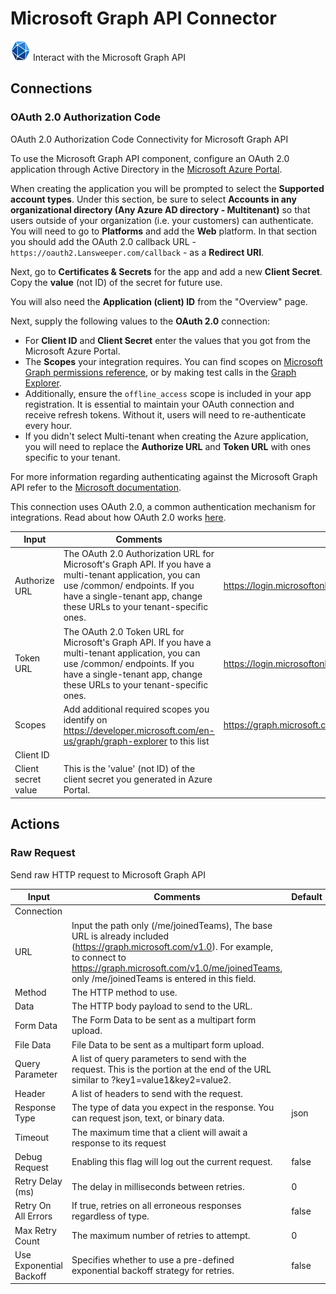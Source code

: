 # Microsoft Graph API Connector

![Microsoft Graph API](./assets/ms-graph-api.png#connector-icon)
Interact with the Microsoft Graph API

## Connections

### OAuth 2.0 Authorization Code

OAuth 2.0 Authorization Code Connectivity for Microsoft Graph API

To use the Microsoft Graph API component, configure an OAuth 2.0 application through Active Directory in the [Microsoft Azure Portal](https://portal.azure.com/#home).

When creating the application you will be prompted to select the **Supported account types**.
Under this section, be sure to select **Accounts in any organizational directory (Any Azure AD directory - Multitenant)** so that users outside of your organization (i.e. your customers) can authenticate.
You will need to go to **Platforms** and add the **Web** platform.
In that section you should add the OAuth 2.0 callback URL - `https://oauth2.Lansweeper.com/callback` - as a **Redirect URI**.

Next, go to **Certificates & Secrets** for the app and add a new **Client Secret**.
Copy the **value** (not ID) of the secret for future use.

You will also need the **Application (client) ID** from the "Overview" page.

Next, supply the following values to the **OAuth 2.0** connection:

- For **Client ID** and **Client Secret** enter the values that you got from the Microsoft Azure Portal.
- The **Scopes** your integration requires.
  You can find scopes on [Microsoft Graph permissions reference](https://learn.microsoft.com/en-us/graph/permissions-reference), or by making test calls in the [Graph Explorer](https://developer.microsoft.com/en-us/graph/graph-explorer).
- Additionally, ensure the `offline_access` scope is included in your app registration. It is essential to maintain your OAuth connection and receive refresh tokens. Without it, users will need to re-authenticate every hour.
- If you didn't select Multi-tenant when creating the Azure application, you will need to replace the **Authorize URL** and **Token URL** with ones specific to your tenant.

For more information regarding authenticating against the Microsoft Graph API refer to the [Microsoft documentation](https://docs.microsoft.com/en-us/graph/auth-v2-user).

This connection uses OAuth 2.0, a common authentication mechanism for integrations.
Read about how OAuth 2.0 works [here](../oauth2.md).

| Input               | Comments                                                                                                                                                                                                            | Default                                                        |
| ------------------- | ------------------------------------------------------------------------------------------------------------------------------------------------------------------------------------------------------------------- | -------------------------------------------------------------- |
| Authorize URL       | The OAuth 2.0 Authorization URL for Microsoft's Graph API. If you have a multi-tenant application, you can use /common/ endpoints. If you have a single-tenant app, change these URLs to your tenant-specific ones. | https://login.microsoftonline.com/common/oauth2/v2.0/authorize |
| Token URL           | The OAuth 2.0 Token URL for Microsoft's Graph API. If you have a multi-tenant application, you can use /common/ endpoints. If you have a single-tenant app, change these URLs to your tenant-specific ones.         | https://login.microsoftonline.com/common/oauth2/v2.0/token     |
| Scopes              | Add additional required scopes you identify on https://developer.microsoft.com/en-us/graph/graph-explorer to this list                                                                                              | https://graph.microsoft.com/User.Read.All offline_access       |
| Client ID           |                                                                                                                                                                                                                     |                                                                |
| Client secret value | This is the 'value' (not ID) of the client secret you generated in Azure Portal.                                                                                                                                    |                                                                |

## Actions

### Raw Request

Send raw HTTP request to Microsoft Graph API

| Input                   | Comments                                                                                                                                                                                                                               | Default |
| ----------------------- | -------------------------------------------------------------------------------------------------------------------------------------------------------------------------------------------------------------------------------------- | ------- |
| Connection              |                                                                                                                                                                                                                                        |         |
| URL                     | Input the path only (/me/joinedTeams), The base URL is already included (https://graph.microsoft.com/v1.0). For example, to connect to https://graph.microsoft.com/v1.0/me/joinedTeams, only /me/joinedTeams is entered in this field. |         |
| Method                  | The HTTP method to use.                                                                                                                                                                                                                |         |
| Data                    | The HTTP body payload to send to the URL.                                                                                                                                                                                              |         |
| Form Data               | The Form Data to be sent as a multipart form upload.                                                                                                                                                                                   |         |
| File Data               | File Data to be sent as a multipart form upload.                                                                                                                                                                                       |         |
| Query Parameter         | A list of query parameters to send with the request. This is the portion at the end of the URL similar to ?key1=value1&key2=value2.                                                                                                    |         |
| Header                  | A list of headers to send with the request.                                                                                                                                                                                            |         |
| Response Type           | The type of data you expect in the response. You can request json, text, or binary data.                                                                                                                                               | json    |
| Timeout                 | The maximum time that a client will await a response to its request                                                                                                                                                                    |         |
| Debug Request           | Enabling this flag will log out the current request.                                                                                                                                                                                   | false   |
| Retry Delay (ms)        | The delay in milliseconds between retries.                                                                                                                                                                                             | 0       |
| Retry On All Errors     | If true, retries on all erroneous responses regardless of type.                                                                                                                                                                        | false   |
| Max Retry Count         | The maximum number of retries to attempt.                                                                                                                                                                                              | 0       |
| Use Exponential Backoff | Specifies whether to use a pre-defined exponential backoff strategy for retries.                                                                                                                                                       | false   |
